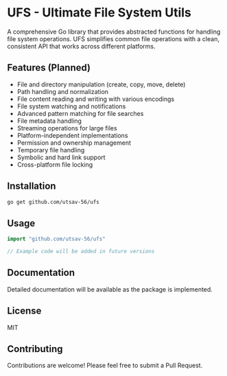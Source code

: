# UFS - Ultimate File System Utils

A comprehensive Go library that provides abstracted functions for handling file system operations. UFS simplifies common file operations with a clean, consistent API that works across different platforms.

## Features (Planned)

-   File and directory manipulation (create, copy, move, delete)
-   Path handling and normalization
-   File content reading and writing with various encodings
-   File system watching and notifications
-   Advanced pattern matching for file searches
-   File metadata handling
-   Streaming operations for large files
-   Platform-independent implementations
-   Permission and ownership management
-   Temporary file handling
-   Symbolic and hard link support
-   Cross-platform file locking

## Installation

```bash
go get github.com/utsav-56/ufs
```

## Usage

```go
import "github.com/utsav-56/ufs"

// Example code will be added in future versions
```

## Documentation

Detailed documentation will be available as the package is implemented.

## License

MIT

## Contributing

Contributions are welcome! Please feel free to submit a Pull Request.
